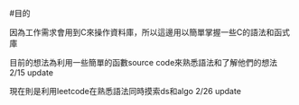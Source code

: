 #目的

因為工作需求會用到C來操作資料庫，所以這邊用以簡單掌握一些C的語法和函式庫

目前的想法為利用一些簡單的函數source code來熟悉語法和了解他們的想法 2/15 update

現在則是利用leetcode在熟悉語法同時摸索ds和algo 2/26 update
